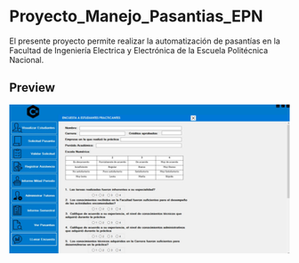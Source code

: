 # Proyecto_Manejo_Pasantias_EPN
El presente proyecto permite realizar la automatización de pasantías
en la Facultad de Ingeniería Electrica y Electrónica de la Escuela
Politécnica Nacional.

## Preview
![](/capturaProyecto.jpg)
